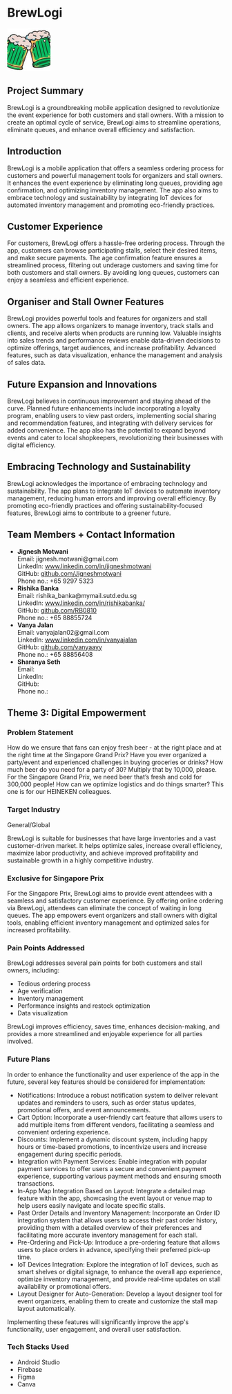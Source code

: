 <h1>BrewLogi</h1>

<img src="ic_launcher-playstore.png" alt="BrewLogi Logo" height = 100p width = 100px>

<h2>Project Summary</h2>

<p>
BrewLogi is a groundbreaking mobile application designed to revolutionize the event experience for both customers and stall owners. With a mission to create an optimal cycle of service, BrewLogi aims to streamline operations, eliminate queues, and enhance overall efficiency and satisfaction.
</p>

<h2>Introduction</h2>

<p>
BrewLogi is a mobile application that offers a seamless ordering process for customers and powerful management tools for organizers and stall owners. It enhances the event experience by eliminating long queues, providing age confirmation, and optimizing inventory management. The app also aims to embrace technology and sustainability by integrating IoT devices for automated inventory management and promoting eco-friendly practices.
</p>

<h2>Customer Experience</h2>

<p>
For customers, BrewLogi offers a hassle-free ordering process. Through the app, customers can browse participating stalls, select their desired items, and make secure payments. The age confirmation feature ensures a streamlined process, filtering out underage customers and saving time for both customers and stall owners. By avoiding long queues, customers can enjoy a seamless and efficient experience.
</p>

<h2>Organiser and Stall Owner Features</h2>

<p>
BrewLogi provides powerful tools and features for organizers and stall owners. The app allows organizers to manage inventory, track stalls and clients, and receive alerts when products are running low. Valuable insights into sales trends and performance reviews enable data-driven decisions to optimize offerings, target audiences, and increase profitability. Advanced features, such as data visualization, enhance the management and analysis of sales data.
</p>

<h2>Future Expansion and Innovations</h2>

<p>
BrewLogi believes in continuous improvement and staying ahead of the curve. Planned future enhancements include incorporating a loyalty program, enabling users to view past orders, implementing social sharing and recommendation features, and integrating with delivery services for added convenience. The app also has the potential to expand beyond events and cater to local shopkeepers, revolutionizing their businesses with digital efficiency.
</p>

<h2>Embracing Technology and Sustainability</h2>

<p>
BrewLogi acknowledges the importance of embracing technology and sustainability. The app plans to integrate IoT devices to automate inventory management, reducing human errors and improving overall efficiency. By promoting eco-friendly practices and offering sustainability-focused features, BrewLogi aims to contribute to a greener future.
</p>

<h2>Team Members + Contact Information</h2>

<ul>
  <li>
    <strong>Jignesh Motwani</strong>
    <br>Email: jignesh.motwani@gmail.com
    <br>LinkedIn: <a href="https://www.linkedin.com/in/jigneshmotwani">www.linkedin.com/in/jigneshmotwani</a>
    <br>GitHub: <a href="https://github.com/Jigneshmotwani">github.com/Jigneshmotwani</a>
    <br>Phone no.: +65 9297 5323
  </li>
  <li>
    <strong>Rishika Banka</strong>
    <br>Email: rishika_banka@mymail.sutd.edu.sg
    <br>LinkedIn: <a href = "http://www.linkedin.com/in/rishikabanka/"> www.linkedin.com/in/rishikabanka/ </a>
    <br>GitHub: <a href = "https://github.com/RB0810"> github.com/RB0810 </a>
    <br>Phone no.: +65 88855724
  </li>
  <li>
    <strong>Vanya Jalan</strong>
    <br>Email: vanyajalan02@gmail.com
    <br>LinkedIn: <a href="https://www.linkedin.com/in/vanyajalan">www.linkedin.com/in/vanyajalan</a>
    <br>GitHub: <a href="https://github.com/vanyaayy">github.com/vanyaayy</a>
    <br>Phone no.: +65 88856408
  </li>
  <li>
    <strong>Sharanya Seth</strong>
    <br>Email:
    <br>LinkedIn:
    <br>GitHub:
    <br>Phone no.:
  </li>
</ul>

<h2>Theme 3: Digital Empowerment</h2>

<h3>Problem Statement</h3>

<p>
How do we ensure that fans can enjoy fresh beer - at the right place and at the right time at the Singapore Grand Prix? Have you ever organized a party/event and experienced challenges in buying groceries or drinks? How much beer do you need for a party of 30? Multiply that by 10,000, please. For the Singapore Grand Prix, we need beer that’s fresh and cold for 300,000 people! How can we optimize logistics and do things smarter? This one is for our HEINEKEN colleagues.
</p>

<h3>Target Industry</h3>

<p>
General/Global
</p>

<p>
BrewLogi is suitable for businesses that have large inventories and a vast customer-driven market. It helps optimize sales, increase overall efficiency, maximize labor productivity, and achieve improved profitability and sustainable growth in a highly competitive industry.
</p>

<h3>Exclusive for Singapore Prix</h3>

<p>
For the Singapore Prix, BrewLogi aims to provide event attendees with a seamless and satisfactory customer experience. By offering online ordering via BrewLogi, attendees can eliminate the concept of waiting in long queues. The app empowers event organizers and stall owners with digital tools, enabling efficient inventory management and optimized sales for increased profitability.
</p>

<h3>Pain Points Addressed</h3>

<p>
BrewLogi addresses several pain points for both customers and stall owners, including:
</p>

<ul>
  <li>Tedious ordering process</li>
  <li>Age verification</li>
  <li>Inventory management</li>
  <li>Performance insights and restock optimization</li>
  <li>Data visualization</li>
</ul>

<p>
BrewLogi improves efficiency, saves time, enhances decision-making, and provides a more streamlined and enjoyable experience for all parties involved.
</p>

<h3>Future Plans</h3>

<p>
In order to enhance the functionality and user experience of the app in the future, several key features should be considered for implementation:
</p>

<ul>
  <li>Notifications: Introduce a robust notification system to deliver relevant updates and reminders to users, such as order status updates, promotional offers, and event announcements.</li>
  <li>Cart Option: Incorporate a user-friendly cart feature that allows users to add multiple items from different vendors, facilitating a seamless and convenient ordering experience.</li>
  <li>Discounts: Implement a dynamic discount system, including happy hours or time-based promotions, to incentivize users and increase engagement during specific periods.</li>
  <li>Integration with Payment Services: Enable integration with popular payment services to offer users a secure and convenient payment experience, supporting various payment methods and ensuring smooth transactions.</li>
  <li>In-App Map Integration Based on Layout: Integrate a detailed map feature within the app, showcasing the event layout or venue map to help users easily navigate and locate specific stalls.</li>
  <li>Past Order Details and Inventory Management: Incorporate an Order ID integration system that allows users to access their past order history, providing them with a detailed overview of their preferences and facilitating more accurate inventory management for each stall.</li>
  <li>Pre-Ordering and Pick-Up: Introduce a pre-ordering feature that allows users to place orders in advance, specifying their preferred pick-up time.</li>
  <li>IoT Devices Integration: Explore the integration of IoT devices, such as smart shelves or digital signage, to enhance the overall app experience, optimize inventory management, and provide real-time updates on stall availability or promotional offers.</li>
  <li>Layout Designer for Auto-Generation: Develop a layout designer tool for event organizers, enabling them to create and customize the stall map layout automatically.</li>
</ul>

<p>
Implementing these features will significantly improve the app's functionality, user engagement, and overall user satisfaction.
</p>

<h3>Tech Stacks Used</h3>

<ul>
  <li>Android Studio</li>
  <li>Firebase</li>
  <li>Figma</li>
  <li>Canva</li>
</ul>
